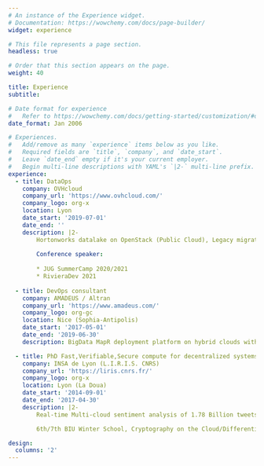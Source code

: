 ```yaml
---
# An instance of the Experience widget.
# Documentation: https://wowchemy.com/docs/page-builder/
widget: experience

# This file represents a page section.
headless: true

# Order that this section appears on the page.
weight: 40

title: Experience
subtitle:

# Date format for experience
#   Refer to https://wowchemy.com/docs/getting-started/customization/#datetime-options
date_format: Jan 2006

# Experiences.
#   Add/remove as many `experience` items below as you like.
#   Required fields are `title`, `company`, and `date_start`.
#   Leave `date_end` empty if it's your current employer.
#   Begin multi-line descriptions with YAML's `|2-` multi-line prefix.
experience:
  - title: DataOps
    company: OVHcloud
    company_url: 'https://www.ovhcloud.com/'
    company_logo: org-x
    location: Lyon
    date_start: '2019-07-01'
    date_end: ''
    description: |2-
        Hortonworks datalake on OpenStack (Public Cloud), Legacy migration, ITIL Change management, Industrialization
        
        Conference speaker:
        
        * JUG SummerCamp 2020/2021
        * RivieraDev 2021
        
  - title: DevOps consultant
    company: AMADEUS / Altran
    company_url: 'https://www.amadeus.com/'
    company_logo: org-gc
    location: Nice (Sophia-Antipolis)
    date_start: '2017-05-01'
    date_end: '2019-06-30'
    description: BigData MapR deployment platform on hybrid clouds with CI/CD workflows and Terraform/Vault, following Twelve factor & ITIL principles. Migration from Puppet to Ansible, and MapR 3 to 5

  - title: PhD Fast,Verifiable,Secure compute for decentralized systems
    company: INSA de Lyon (L.I.R.I.S. CNRS)
    company_url: 'https://liris.cnrs.fr/'
    company_logo: org-x
    location: Lyon (La Doua)
    date_start: '2014-09-01'
    date_end: '2017-04-30'
    description: |2-
        Real-time Multi-cloud sentiment analysis of 1.78 Billion tweets (48h) during Trump-Clinton debates with auto-scaling (Vert.X/Kubernetes/AWS/GCP/Azure)

        6th/7th BIU Winter School, Cryptography on the Cloud/Differential Privacy, Tel Aviv/Israel

design:
  columns: '2'
---
```

